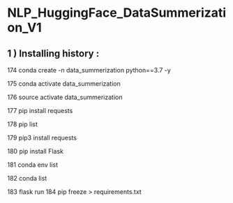 # NLP_HuggingFace_DataSummerization_V1

## 1 ) Installing history :

  174  conda create -n data_summerization python==3.7 -y
  
  175  conda activate data_summerization
  
  176  source activate data_summerization
  
  177  pip install requests
  
  178  pip list
  
  179  pip3 install requests
  
  180  pip install Flask
  
  181  conda env list
  
  182  conda list
  
  183  flask run
  184  pip freeze > requirements.txt
